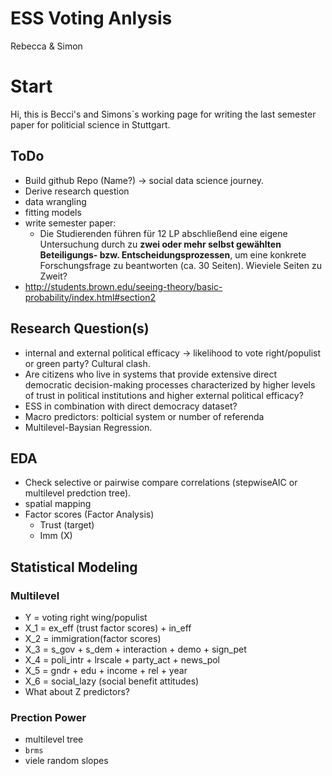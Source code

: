 ESS Voting Anlysis
================
Rebecca & Simon

Start
=====

Hi, this is Becci's and Simons\`s working page for writing the last semester paper for politicial science in Stuttgart.

ToDo
----

-   Build github Repo (Name?) -&gt; social data science journey.
-   Derive research question
-   data wrangling
-   fitting models
-   write semester paper:
    -   Die Studierenden führen für 12 LP abschließend eine eigene Untersuchung durch zu **zwei oder mehr selbst gewählten Beteiligungs- bzw. Entscheidungsprozessen**, um eine konkrete Forschungsfrage zu beantworten (ca. 30 Seiten). Wieviele Seiten zu Zweit?
-   <http://students.brown.edu/seeing-theory/basic-probability/index.html#section2>

Research Question(s)
--------------------

-   internal and external political efficacy -&gt; likelihood to vote right/populist or green party? Cultural clash.
-   Are citizens who live in systems that provide extensive direct democratic decision-making processes characterized by higher levels of trust in political institutions and higher external political efficacy?
-   ESS in combination with direct democracy dataset?
-   Macro predictors: polticial system or number of referenda
-   Multilevel-Baysian Regression.

EDA
---

-   Check selective or pairwise compare correlations (stepwiseAIC or multilevel predction tree).
-   spatial mapping
-   Factor scores (Factor Analysis)
    -   Trust (target)
    -   Imm (X)

Statistical Modeling
--------------------

### Multilevel

-   Y = voting right wing/populist
-   X\_1 = ex\_eff (trust factor scores) + in\_eff
-   X\_2 = immigration(factor scores)
-   X\_3 = s\_gov + s\_dem + interaction + demo + sign\_pet
-   X\_4 = poli\_intr + lrscale + party\_act + news\_pol
-   X\_5 = gndr + edu + income + rel + year
-   X\_6 = social\_lazy (social benefit attitudes)
-   What about Z predictors?

### Prection Power

-   multilevel tree
-   `brms`
-   viele random slopes
